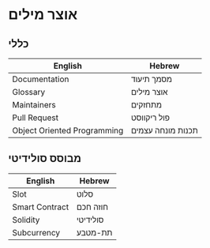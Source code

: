# אוצר מילים

## כללי

| English                     | Hebrew            |
| --------------------------- | ----------------- |
| Documentation               | מסמך תיעוד        |
| Glossary                    | אוצר מילים        |
| Maintainers                 | מתחזקים           |
| Pull Request                | פול ריקווסט       |
| Object Oriented Programming | תכנות מונחה עצמים |

## מבוסס סולידיטי

| English        | Hebrew     |
| -------------- | ---------- |
| Slot           | סלוט       |
| Smart Contract | חוזה חכם   |
| Solidity       | סולידיטי   |
| Subcurrency    | תת-מטבע    |
